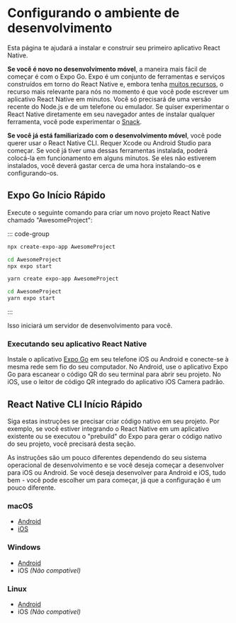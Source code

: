 # Configurando o ambiente de desenvolvimento

Esta página te ajudará a instalar e construir seu primeiro aplicativo React Native.

**Se você é novo no desenvolvimento móvel**, a maneira mais fácil de começar é com o Expo Go. Expo é um conjunto de ferramentas e serviços construídos em torno do React Native e, embora tenha [muitos recursos](https://docs.expo.dev/), o recurso mais relevante para nós no momento é que você pode escrever um aplicativo React Native em minutos. Você só precisará de uma versão recente do Node.js e de um telefone ou emulador. Se quiser experimentar o React Native diretamente em seu navegador antes de instalar qualquer ferramenta, você pode experimentar o [Snack](https://snack.expo.dev/).

**Se você já está familiarizado com o desenvolvimento móvel**, você pode querer usar o React Native CLI. Requer Xcode ou Android Studio para começar. Se você já tiver uma dessas ferramentas instalada, poderá colocá-la em funcionamento em alguns minutos. Se eles não estiverem instalados, você deverá gastar cerca de uma hora instalando-os e configurando-os.

## Expo Go Início Rápido

Execute o seguinte comando para criar um novo projeto React Native chamado "AwesomeProject":

::: code-group
```bash [npm]
npx create-expo-app AwesomeProject

cd AwesomeProject
npx expo start
```

```bash [yarn]
yarn create expo-app AwesomeProject

cd AwesomeProject
yarn expo start
```
:::

Isso iniciará um servidor de desenvolvimento para você.

### Executando seu aplicativo React Native
Instale o aplicativo [Expo Go](https://expo.dev/client) em seu telefone iOS ou Android e conecte-se à mesma rede sem fio do seu computador. No Android, use o aplicativo Expo Go para escanear o código QR do seu terminal para abrir seu projeto. No iOS, use o leitor de código QR integrado do aplicativo iOS Camera padrão.

## React Native CLI Início Rápido
Siga estas instruções se precisar criar código nativo em seu projeto. Por exemplo, se você estiver integrando o React Native em um aplicativo existente ou se executou o "prebuild" do Expo para gerar o código nativo do seu projeto, você precisará desta seção.

As instruções são um pouco diferentes dependendo do seu sistema operacional de desenvolvimento e se você deseja começar a desenvolver para iOS ou Android. Se você deseja desenvolver para Android e iOS, tudo bem - você pode escolher um para começar, já que a configuração é um pouco diferente.

### macOS

* [Android](/docs/environment-setup/mac-os/android.md)
* [iOS](/docs/environment-setup/mac-os/ios.md)

### Windows
* [Android](/docs/environment-setup/windows/android.md)
* iOS _(Não compatível)_

### Linux
* [Android](/docs/environment-setup/linux/android.md)
* iOS _(Não compatível)_
